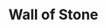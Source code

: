 ---
title: "Wall of Stone"
permalink: /spells/wall-of-stone/
tags:
  - Spell
  - 5th Level
  - Evocation
available_for:
  - Druid
  - Sorcerer
  - Wizard
level: "5th Level"
school: "Evocation"
range: "120 ft"
comp:
  - V
  - S
  - M
material: "a small block of granite."
duration: "10 Minutes"
concentration: true
description: |
  A nonmagical wall of solid stone springs into existence at a point you choose within range. The wall is 6 inches thick and is composed of ten 10-foot-by-10-foot panels. Each panel must be contiguous with at least one other panel. Alternatively, you can create 10-foot-by-20-foot panels that are only 3 inches thick.

  If the wall cuts through a creature's space when it appears, the creature is pushed to one side of the wall (your choice). If a creature would be surrounded on all sides by the wall (or the wall and another solid surface), that creature can make a dexterity saving throw. On a success, it can use its reaction to move up to its speed so that it is no longer enclosed by the wall.

  The wall can have any shape you desire, though it can't occupy the same space as a creature or object. The wall doesn't need to be vertical or rest on any firm foundation. It must, however, merge with and be solidly supported by existing stone. Thus, you can use this spell to bridge a chasm or create a ramp.

  If you create a span greater than 20 feet in length, you must halve the size of each panel to create supports. You can crudely shape the wall to create crenellations, battlements, and so on.

  The wall is an object made of stone that can be damaged and thus breached. Each panel has AC 15 and 30 hit points per inch of thickness. Reducing a panel to 0 hit points destroys it and might cause connected panels to collapse at the GM's discretion.

  If you maintain your concentration on this spell for its whole duration, the wall becomes permanent and can't be dispelled. Otherwise, the wall disappears when the spell ends.
excerpt: "A nonmagical wall of solid stone springs into existence at a point you choose within range."
source: "Basic Rules"
---